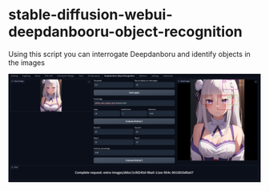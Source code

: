 # stable-diffusion-webui-deepdanbooru-object-recognition

Using this script you can interrogate Deepdanboru and identify objects in the images

![Interface](https://github.com/Jibaku789/sd-webui-deepdanbooru-object-recognition/blob/main/examples/interface.png)

